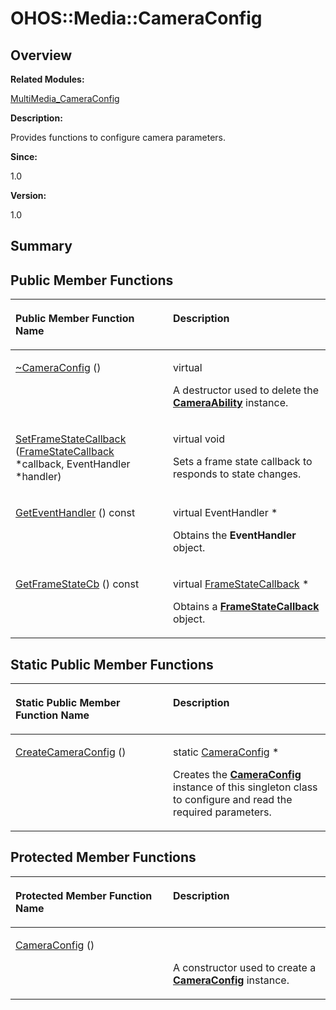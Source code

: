 # OHOS::Media::CameraConfig<a name="ZH-CN_TOPIC_0000001055198144"></a>

## **Overview**<a name="section187575610084838"></a>

**Related Modules:**

[MultiMedia\_CameraConfig](MultiMedia_CameraConfig.md)

**Description:**

Provides functions to configure camera parameters. 

**Since:**

1.0

**Version:**

1.0

## **Summary**<a name="section614578258084838"></a>

## Public Member Functions<a name="pub-methods"></a>

<a name="table427267154084838"></a>
<table><thead align="left"><tr id="row289769298084838"><th class="cellrowborder" valign="top" width="50%" id="mcps1.1.3.1.1"><p id="p149880205084838"><a name="p149880205084838"></a><a name="p149880205084838"></a>Public Member Function Name</p>
</th>
<th class="cellrowborder" valign="top" width="50%" id="mcps1.1.3.1.2"><p id="p1179545513084838"><a name="p1179545513084838"></a><a name="p1179545513084838"></a>Description</p>
</th>
</tr>
</thead>
<tbody><tr id="row390608612084838"><td class="cellrowborder" valign="top" width="50%" headers="mcps1.1.3.1.1 "><p id="p81273986084838"><a name="p81273986084838"></a><a name="p81273986084838"></a><a href="MultiMedia_CameraConfig.md#ga6730b1ff3808a97fe7095c1cd016d47c">~CameraConfig</a> ()</p>
</td>
<td class="cellrowborder" valign="top" width="50%" headers="mcps1.1.3.1.2 "><p id="p96119399084838"><a name="p96119399084838"></a><a name="p96119399084838"></a>virtual&nbsp;</p>
<p id="p425279200084838"><a name="p425279200084838"></a><a name="p425279200084838"></a>A destructor used to delete the <strong id="b659897525084838"><a name="b659897525084838"></a><a name="b659897525084838"></a><a href="OHOS-Media-CameraAbility.md">CameraAbility</a></strong> instance. </p>
</td>
</tr>
<tr id="row1230189627084838"><td class="cellrowborder" valign="top" width="50%" headers="mcps1.1.3.1.1 "><p id="p1837959456084838"><a name="p1837959456084838"></a><a name="p1837959456084838"></a><a href="MultiMedia_CameraConfig.md#gaf6d7f82e9439dce13b0213f84a35ab59">SetFrameStateCallback</a> (<a href="OHOS-Media-FrameStateCallback.md">FrameStateCallback</a> *callback, EventHandler *handler)</p>
</td>
<td class="cellrowborder" valign="top" width="50%" headers="mcps1.1.3.1.2 "><p id="p1972921581084838"><a name="p1972921581084838"></a><a name="p1972921581084838"></a>virtual void&nbsp;</p>
<p id="p1612539573084838"><a name="p1612539573084838"></a><a name="p1612539573084838"></a>Sets a frame state callback to responds to state changes. </p>
</td>
</tr>
<tr id="row1884408694084838"><td class="cellrowborder" valign="top" width="50%" headers="mcps1.1.3.1.1 "><p id="p298176385084838"><a name="p298176385084838"></a><a name="p298176385084838"></a><a href="MultiMedia_CameraConfig.md#ga65d8bb0bd5d996e51e4c6fa12a33931b">GetEventHandler</a> () const</p>
</td>
<td class="cellrowborder" valign="top" width="50%" headers="mcps1.1.3.1.2 "><p id="p982853494084838"><a name="p982853494084838"></a><a name="p982853494084838"></a>virtual EventHandler *&nbsp;</p>
<p id="p1413526417084838"><a name="p1413526417084838"></a><a name="p1413526417084838"></a>Obtains the <strong id="b1010918611084838"><a name="b1010918611084838"></a><a name="b1010918611084838"></a>EventHandler</strong> object. </p>
</td>
</tr>
<tr id="row760788867084838"><td class="cellrowborder" valign="top" width="50%" headers="mcps1.1.3.1.1 "><p id="p957282267084838"><a name="p957282267084838"></a><a name="p957282267084838"></a><a href="MultiMedia_CameraConfig.md#gae4864312836d34b9ad56675ed3e523a1">GetFrameStateCb</a> () const</p>
</td>
<td class="cellrowborder" valign="top" width="50%" headers="mcps1.1.3.1.2 "><p id="p1075518973084838"><a name="p1075518973084838"></a><a name="p1075518973084838"></a>virtual <a href="OHOS-Media-FrameStateCallback.md">FrameStateCallback</a> *&nbsp;</p>
<p id="p141494526084838"><a name="p141494526084838"></a><a name="p141494526084838"></a>Obtains a <strong id="b1190604924084838"><a name="b1190604924084838"></a><a name="b1190604924084838"></a><a href="OHOS-Media-FrameStateCallback.md">FrameStateCallback</a></strong> object. </p>
</td>
</tr>
</tbody>
</table>

## Static Public Member Functions<a name="pub-static-methods"></a>

<a name="table1849377550084838"></a>
<table><thead align="left"><tr id="row2121946189084838"><th class="cellrowborder" valign="top" width="50%" id="mcps1.1.3.1.1"><p id="p1808415391084838"><a name="p1808415391084838"></a><a name="p1808415391084838"></a>Static Public Member Function Name</p>
</th>
<th class="cellrowborder" valign="top" width="50%" id="mcps1.1.3.1.2"><p id="p145898099084838"><a name="p145898099084838"></a><a name="p145898099084838"></a>Description</p>
</th>
</tr>
</thead>
<tbody><tr id="row970808511084838"><td class="cellrowborder" valign="top" width="50%" headers="mcps1.1.3.1.1 "><p id="p630162510084838"><a name="p630162510084838"></a><a name="p630162510084838"></a><a href="MultiMedia_CameraConfig.md#ga26f37610abb783b48d3e94662523fa94">CreateCameraConfig</a> ()</p>
</td>
<td class="cellrowborder" valign="top" width="50%" headers="mcps1.1.3.1.2 "><p id="p1477391060084838"><a name="p1477391060084838"></a><a name="p1477391060084838"></a>static <a href="OHOS-Media-CameraConfig.md">CameraConfig</a> *&nbsp;</p>
<p id="p2049619583084838"><a name="p2049619583084838"></a><a name="p2049619583084838"></a>Creates the <strong id="b55597945084838"><a name="b55597945084838"></a><a name="b55597945084838"></a><a href="OHOS-Media-CameraConfig.md">CameraConfig</a></strong> instance of this singleton class to configure and read the required parameters. </p>
</td>
</tr>
</tbody>
</table>

## Protected Member Functions<a name="pro-methods"></a>

<a name="table1306880356084838"></a>
<table><thead align="left"><tr id="row312114822084838"><th class="cellrowborder" valign="top" width="50%" id="mcps1.1.3.1.1"><p id="p1293960392084838"><a name="p1293960392084838"></a><a name="p1293960392084838"></a>Protected Member Function Name</p>
</th>
<th class="cellrowborder" valign="top" width="50%" id="mcps1.1.3.1.2"><p id="p332266291084838"><a name="p332266291084838"></a><a name="p332266291084838"></a>Description</p>
</th>
</tr>
</thead>
<tbody><tr id="row1690188343084838"><td class="cellrowborder" valign="top" width="50%" headers="mcps1.1.3.1.1 "><p id="p1677021607084838"><a name="p1677021607084838"></a><a name="p1677021607084838"></a><a href="MultiMedia_CameraConfig.md#ga6cca70f5dea34d6ede94d0b258c0a350">CameraConfig</a> ()</p>
</td>
<td class="cellrowborder" valign="top" width="50%" headers="mcps1.1.3.1.2 "><p id="p1743429245084838"><a name="p1743429245084838"></a><a name="p1743429245084838"></a>&nbsp;</p>
<p id="p1431271929084838"><a name="p1431271929084838"></a><a name="p1431271929084838"></a>A constructor used to create a <strong id="b1979976929084838"><a name="b1979976929084838"></a><a name="b1979976929084838"></a><a href="OHOS-Media-CameraConfig.md">CameraConfig</a></strong> instance. </p>
</td>
</tr>
</tbody>
</table>


